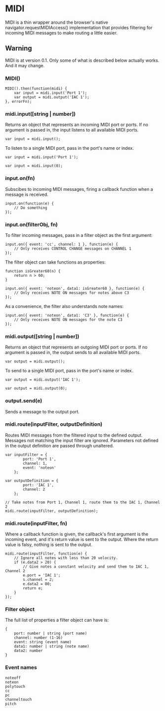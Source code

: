 # MIDI

MIDI is a thin wrapper around the browser's native navigator.requestMIDIAccess()
implementation that provides filtering for incoming MIDI messages to make
routing a little easier.


## Warning

MIDI is at version 0.1. Only some of what is described below actually works.
And it may change.


### MIDI()

    MIDI().then(function(midi) {
        var input = midi.input('Port 1');
        var output = midi.output('IAC 1');
    }, errorFn);


### midi.input([string | number])

Returns an object that represents an incoming MIDI port or ports. If no argument
is passed in, the input listens to all available MIDI ports.

    var input = midi.input();

To listen to a single MIDI port, pass in the port's name or index.

    var input = midi.input('Port 1');

    var input = midi.input(0);


### input.on(fn)

Subscibes to incoming MIDI messages, firing a callback function when a message
is received.

    input.on(function(e) {
    	// Do something
    });

### input.on(filterObj, fn)

To filter incoming messages, pass in a filter object as the first argument:

    input.on({ event: 'cc', channel: 1 }, function(e) {
    	// Only receives CONTROL CHANGE messages on CHANNEL 1
    });

The filter object can take functions as properties:

    function isGreater60(n) {
    	return n > 60;
    }
    
    input.on({ event: 'noteon', data1: isGreater60 }, function(e) {
    	// Only receives NOTE ON messages for notes above C3
    });

As a convenience, the filter also understands note names:

    input.on({ event: 'noteon', data1: 'C3' }, function(e) {
    	// Only receives NOTE ON messages for the note C3
    });


### midi.output([string | number])

Returns an object that represents an outgoing MIDI port or ports. If no argument
is passed in, the output sends to all available MIDI ports.

    var output = midi.output();

To send to a single MIDI port, pass in the port's name or index.

    var output = midi.output('IAC 1');

    var output = midi.output(0);


### output.send(e)

Sends a message to the output port.


### midi.route(inputFilter, outputDefinition)

Routes MIDI messages from the filtered input to the defined output. Messages not
matching the input filter are ignored. Parameters not defined in the output
definition are passed through unaltered.

    var inputFilter = {
            port: 'Port 1',
            channel: 1,
            event: 'noteon'
        };
    
    var outputDefinition = {
            port: 'IAC 1',
            channel: 2
        };
    
    // Take notes from Port 1, Channel 1, route them to the IAC 1, Channel 2
    midi.route(inputFilter, outputDefinition);

### midi.route(inputFilter, fn)

Where a callback function is given, the callback's first argument is the
incoming event, and it's return value is sent to the output. Where the
return value is falsy, nothing is sent to the output.

    midi.route(inputFilter, function(e) {
    	// Ignore all notes with less than 20 velocity.
    	if (e.data2 > 20) {
    		// Give notes a constant velocity and send them to IAC 1, Channel 2
    		e.port = 'IAC 1';
    		s.channel = 2;
    		e.data2 = 80;
    		return e;
    	}
    });


### Filter object

The full list of properties a filter object can have is:

    {
        port: number | string (port name)
        channel: number (1-16)
        event: string (event name)
        data1: number | string (note name)
        data2: number
    }


### Event names

    noteoff
    noteon
    polytouch
    cc
    pc
    channeltouch
    pitch